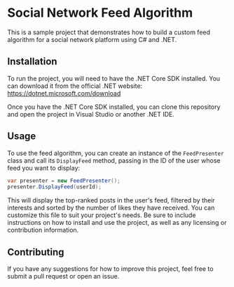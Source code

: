 # Social Network Feed Algorithm

This is a sample project that demonstrates how to build a custom feed algorithm for a social network platform using C# and .NET.

## Installation

To run the project, you will need to have the .NET Core SDK installed. You can download it from the official .NET website: https://dotnet.microsoft.com/download

Once you have the .NET Core SDK installed, you can clone this repository and open the project in Visual Studio or another .NET IDE.

## Usage

To use the feed algorithm, you can create an instance of the `FeedPresenter` class and call its `DisplayFeed` method, passing in the ID of the user whose feed you want to display:

```csharp
var presenter = new FeedPresenter();
presenter.DisplayFeed(userId);
```

This will display the top-ranked posts in the user's feed, filtered by their interests and sorted by the number of likes they have received.
You can customize this file to suit your project's needs. Be sure to include instructions on how to install and use the project, as well as any licensing or contribution information.


## Contributing
If you have any suggestions for how to improve this project, feel free to submit a pull request or open an issue.


